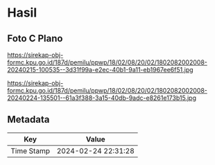 # Hasil

## Foto C Plano

https://sirekap-obj-formc.kpu.go.id/187d/pemilu/ppwp/18/02/08/20/02/1802082002008-20240215-100535--3d31f99a-e2ec-40b1-9a11-eb1967ee6f51.jpg

https://sirekap-obj-formc.kpu.go.id/187d/pemilu/ppwp/18/02/08/20/02/1802082002008-20240224-135501--61a3f388-3a15-40db-9adc-e8261e173b15.jpg


## Metadata

| Key        | Value               |
| ---------- | ------------------- |
| Time Stamp | 2024-02-24 22:31:28 |



